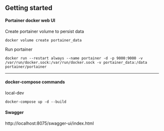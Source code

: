 ## Getting started

#### Portainer docker web UI
Create portainer volume to persist data
```
docker volume create portainer_data
```
Run portainer
```
docker run --restart always --name portainer -d -p 9000:9000 -v /var/run/docker.sock:/var/run/docker.sock -v portainer_data:/data portainer/portainer
```
---

#### docker-compose commands
local-dev
```
docker-compose up -d --build 

```

#### Swagger

http://localhost:8075/swagger-ui/index.html